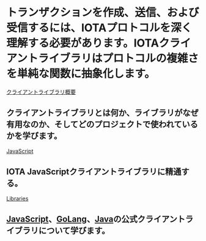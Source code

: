 # トランザクションを作成、送信、および受信するには、IOTAプロトコルを深く理解する必要があります。IOTAクライアントライブラリはプロトコルの複雑さを単純な関数に抽象化します。

[クライアントライブラリ概要](/0.1/introduction/overview.md)
## クライアントライブラリとは何か、ライブラリがなぜ有用なのか、そしてどのプロジェクトで使われているかを学びます。

[JavaScript](root://iota-js/0.1/introduction/overview.md)
## IOTA JavaScriptクライアントライブラリに精通する。

[Libraries](/0.1/introduction/overview.md)
## [JavaScript](root://iota-js/0.1/introduction/overview.md)、[GoLang](root://iota-go/0.1/introduction/overview.md)、[Java](root://iota-java/0.1/introduction/overview.md)の公式クライアントライブラリについて学びます。
<!-- ## Learn about the official client libraries for [JavaScript](root://iota-js/0.1/introduction/overview.md), [GoLang](root://iota-go/0.1/introduction/overview.md), [Java](root://iota-java/0.1/introduction/overview.md) -->
